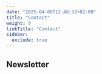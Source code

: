 ```yaml
---
date: "2025-04-06T12:48:32+02:00"
title: "Contact"
weight: 9
linkTitle: "Contact"
sidebar:
  exclude: true
---
```


## Newsletter

<!-- {{< newsletter >}} -->
